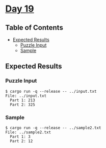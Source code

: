 # [Day 19](https://adventofcode.com/2020/day/19)

## Table of Contents

- [Expected Results](#expected-results)
  - [Puzzle Input](#puzzle-input)
  - [Sample](#sample)

## Expected Results

### Puzzle Input

```console
$ cargo run -q --release -- ../input.txt
File: ../input.txt
  Part 1: 213
  Part 2: 325
```

### Sample

```console
$ cargo run -q --release -- ../sample2.txt
File: ../sample2.txt
  Part 1: 3
  Part 2: 12
```
